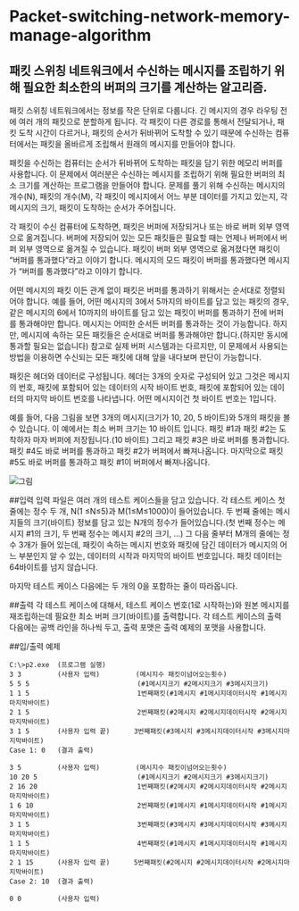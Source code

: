 Packet-switching-network-memory-manage-algorithm
================================================

패킷 스위칭 네트워크에서 수신하는 메시지를 조립하기 위해 필요한 최소한의 버퍼의 크기를 계산하는 알고리즘.
-----------------------------------------------------------------------------------------------------------

패킷 스위칭 네트워크에서는 정보를 작은 단위로 다룹니다. 긴 메시지의 경우 라우팅 전에 여러 개의 패킷으로 분할하게 됩니다. 각 패킷이 다른 경로를 통해서 전달되거나, 패킷 도착 시간이 다르거나, 패킷의 순서가 뒤바뀌어 도착할 수 있기 때문에 수신하는 컴퓨터에서는 패킷을 올바르게 조립해서 원래의 메시지를 만들어야 합니다.

패킷을 수신하는 컴퓨터는 순서가 뒤바뀌어 도착하는 패킷을 담기 위한 메모리 버퍼를 사용합니다. 이 문제에서 여러분은 수신하는 메시지를 조립하기 위해 필요한 버퍼의 최소 크기를 계산하는 프로그램을 만들어야 합니다. 문제를 풀기 위해 수신하는 메시지의 개수(N), 패킷의 개수(M), 각 패킷이 메시지에서 어느 부분 데이터를 가지고 있는지, 각 메시지의 크기, 패킷이 도착하는 순서가 주어집니다.

각 패킷이 수신 컴퓨터에 도착하면, 패킷은 버퍼에 저장되거나 또는 바로 버퍼 외부 영역으로 옮겨집니다. 버퍼에 저장되어 있는 모든 패킷들은 필요할 때는 언제나 버퍼에서 버퍼 외부 영역으로 옮겨질 수 있습니다. 패킷이 버퍼 외부 영역으로 옮겨졌다면 패킷이 “버퍼를 통과했다”라고 이야기 합니다. 메시지의 모드 패킷이 버퍼를 통과했다면 메시지가 “버퍼를 통과했다”라고 이야기 합니다.

어떤 메시지의 패킷 이든 관계 없이 패킷은 버퍼를 통과하기 위해서는 순서대로 정렬되어야 합니다. 예를 들어, 어떤 메시지의 3에서 5까지의 바이트를 담고 있는 패킷의 경우, 같은 메시지의 6에서 10까지의 바이트를 담고 있는 패킷이 버퍼를 통과하기 전에 버퍼를 통과해야만 합니다. 메시지는 어떠한 순서든 버퍼를 통과하는 것이 가능합니다. 하지만, 메시지에 속하는 모든 패킷들은 순서대로 버퍼를 통과해야만 합니다.(하지만 동시에 통과할 필요는 없습니다) 참고로 실제 버퍼 시스템과는 다르지만, 이 문제에서 사용되는 방법을 이용하면 수신되는 모든 패킷에 대해 앞을 내다보며 판단이 가능합니다.

패킷은 헤더와 데이터로 구성됩니다. 헤더는 3개의 숫자로 구성되어 있고 그것은 메시지의 번호, 패킷에 포함되어 있는 데이터의 시작 바이트 번호, 패킷에 포함되어 있는 데이터의 마지막 바이트 번호를 나타냅니다. 어떤 메시지이건 첫 바이트 번호는 1입니다.

예를 들어, 다음 그림을 보면 3개의 메시지(크기가 10, 20, 5 바이트)와 5개의 패킷을 볼 수 있습니다. 이 예에서는 최소 버퍼 크기는 10 바이트 입니다. 패킷 #1과 패킷 #2는 도착하자 마자 버퍼에 저장됩니다.(10 바이트) 그리고 패킷 #3은 바로 버퍼를 통과합니다. 패킷 #4도 바로 버퍼를 통과하고 패킷 #2가 버퍼에서 빠져나옵니다. 마지막으로 패킷 #5도 바로 버퍼를 통과하고 패킷 #1이 버퍼에서 빠져나옵니다.

![그림](https://lh6.googleusercontent.com/-VLm0OCc7V_o/UvRkZe7E_uI/AAAAAAAAA8I/wLumcOi579w/w584-h138-no/%25EC%25BA%25A1%25EC%25B2%25983.PNG)

##입력
입력 파일은 여러 개의 테스트 케이스들을 담고 있습니다. 각 테스트 케이스 첫 줄에는 정수 두 개, N(1 ≤N≤5)과 M(1≤M≤1000)이 들어있습니다. 두 번째 줄에는 메시지들의 크기(바이트) 정보를 담고 있는 N개의 정수가 들어있습니다.(첫 번째 정수는 메시지 #1의 크기, 두 번째 정수는 메시지 #2의 크기, …) 그 다음 줄부터 M개의 줄에는 정수 3개가 들어 있는데, 패킷이 속하는 메시지 번호와 패킷에 담긴 데이터가 메시지의 어느 부분인지 알 수 있는, 데이터의 시작과 마지막의 바이트 번호입니다. 패킷 데이터는 64바이트를 넘지 않습니다.

마지막 테스트 케이스 다음에는 두 개의 0을 포함하는 줄이 따라옵니다.

##출력
각 테스트 케이스에 대해서, 테스트 케이스 번호(1로 시작하는)와 원본 메시지를 재조립하는데 필요한 최소 버퍼 크기(바이트)를 출력합니다. 각 테스트 케이스의 출력 다음에는 공백 라인을 하나씩 두고, 출력 포맷은 출력 예제의 포맷을 사용합니다.


##입/출력 예제
```
C:\>p2.exe  (프로그램 실행)
3 3         (사용자 입력)         (메시지수 패킷이넘어오는횟수) 
5 5 5                           (#1메시지크기 #2메시지크기 #3메시지크기)
1 1 5                           1번째패킷(#1메시지 #1메시지데이터시작 #1메시지마지막바이트)
2 1 5                           2번째패킷(#2메시지 #2메시지데이터시작 #2메시지마지막바이트)
3 1 5       (사용자 입력 끝)      3번째패킷(#3메시지 #3메시지데이터시작 #3메시지마지막바이트)
Case 1: 0   (결과 출력)

3 5         (사용자 입력)         (메시지수 패킷이넘어오는횟수) 
10 20 5                         (#1메시지크기 #2메시지크기 #3메시지크기)
2 16 20                         1번째패킷(#2메시지 #2메시지데이터시작 #2메시지마지막바이트)
1 6 10                          2번째패킷(#1메시지 #1메시지데이터시작 #1메시지마지막바이트)
3 1 5                           3번째패킷(#3메시지 #3메시지데이터시작 #3메시지마지막바이트)
1 1 5                           4번째패킷(#1메시지 #1메시지데이터시작 #1메시지마지막바이트)
2 1 15      (사용자 입력 끝)      5번째패킷(#2메시지 #2메시지데이터시작 #2메시지마지막바이트)
Case 2: 10  (결과 출력)

0 0         (사용자 입력)
```

